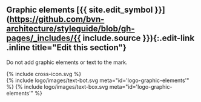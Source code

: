 ## Graphic elements [{{ site.edit_symbol }}](https://github.com/bvn-architecture/styleguide/blob/gh-pages/_includes/{{ include.source }}){:.edit-link .inline title="Edit this section"}

Do not add graphic elements or text to the mark.  

<div class="red-cross-spacing style-guide-block-text">
  {% include cross-icon.svg %}
</div>


<div class="style-guide-block-width">
{% include logo/images/text-bot.svg meta="id='logo-graphic-elements'" %}
{% include logo/images/text-box.svg meta="id='logo-graphic-elements'" %}
</div>
